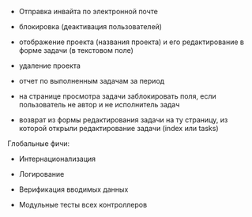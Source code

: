
* Отправка инвайта по электронной почте

* блокировка (деактивация пользователей)

* отображение проекта (названия проекта) и его редактирование в форме задачи (в текстовом поле)

* удаление проекта 

* отчет по выполненным задачам за период

* на странице просмотра задачи заблокировать поля, если пользователь не автор и не исполнитель задач

* возврат из формы редактирования задачи на ту страницу, из которой открыли редактирование задачи (index или tasks)

Глобальные фичи:

* Интернационализация

* Логирование

* Верификация вводимых данных

* Модульные тесты всех контроллеров


